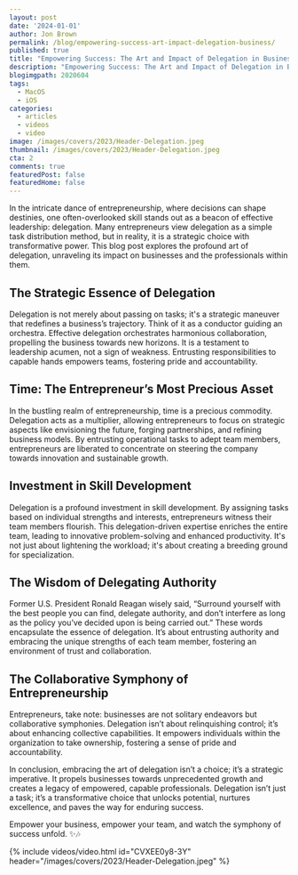 ```yaml
---
layout: post
date: '2024-01-01'
author: Jon Brown
permalink: /blog/empowering-success-art-impact-delegation-business/
published: true
title: "Empowering Success: The Art and Impact of Delegation in Business"
description: "Empowering Success: The Art and Impact of Delegation in Business"
blogimgpath: 2020604
tags:
  - MacOS
  - iOS
categories:
  - articles
  - videos
  - video
image: /images/covers/2023/Header-Delegation.jpeg
thumbnail: /images/covers/2023/Header-Delegation.jpeg
cta: 2
comments: true
featuredPost: false
featuredHome: false
---
```

In the intricate dance of entrepreneurship, where decisions can shape destinies, one often-overlooked skill stands out as a beacon of effective leadership: delegation. Many entrepreneurs view delegation as a simple task distribution method, but in reality, it is a strategic choice with transformative power. This blog post explores the profound art of delegation, unraveling its impact on businesses and the professionals within them.

## The Strategic Essence of Delegation
Delegation is not merely about passing on tasks; it's a strategic maneuver that redefines a business’s trajectory. Think of it as a conductor guiding an orchestra. Effective delegation orchestrates harmonious collaboration, propelling the business towards new horizons. It is a testament to leadership acumen, not a sign of weakness. Entrusting responsibilities to capable hands empowers teams, fostering pride and accountability.

## Time: The Entrepreneur’s Most Precious Asset
In the bustling realm of entrepreneurship, time is a precious commodity. Delegation acts as a multiplier, allowing entrepreneurs to focus on strategic aspects like envisioning the future, forging partnerships, and refining business models. By entrusting operational tasks to adept team members, entrepreneurs are liberated to concentrate on steering the company towards innovation and sustainable growth.

## Investment in Skill Development
Delegation is a profound investment in skill development. By assigning tasks based on individual strengths and interests, entrepreneurs witness their team members flourish. This delegation-driven expertise enriches the entire team, leading to innovative problem-solving and enhanced productivity. It's not just about lightening the workload; it's about creating a breeding ground for specialization.

## The Wisdom of Delegating Authority
Former U.S. President Ronald Reagan wisely said, “Surround yourself with the best people you can find, delegate authority, and don’t interfere as long as the policy you’ve decided upon is being carried out.” These words encapsulate the essence of delegation. It’s about entrusting authority and embracing the unique strengths of each team member, fostering an environment of trust and collaboration.

## The Collaborative Symphony of Entrepreneurship
Entrepreneurs, take note: businesses are not solitary endeavors but collaborative symphonies. Delegation isn’t about relinquishing control; it’s about enhancing collective capabilities. It empowers individuals within the organization to take ownership, fostering a sense of pride and accountability.

In conclusion, embracing the art of delegation isn’t a choice; it’s a strategic imperative. It propels businesses towards unprecedented growth and creates a legacy of empowered, capable professionals. Delegation isn’t just a task; it’s a transformative choice that unlocks potential, nurtures excellence, and paves the way for enduring success.

Empower your business, empower your team, and watch the symphony of success unfold. ✨🎶

{% include videos/video.html id="CVXEE0y8-3Y" header="/images/covers/2023/Header-Delegation.jpeg" %}
